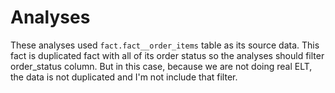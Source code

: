 # Analyses

These analyses used `fact.fact__order_items` table as its source data.
This fact is duplicated fact with all of its order status so the analyses should filter order_status column.
But in this case, because we are not doing real ELT, the data is not duplicated and I'm not include that filter.
